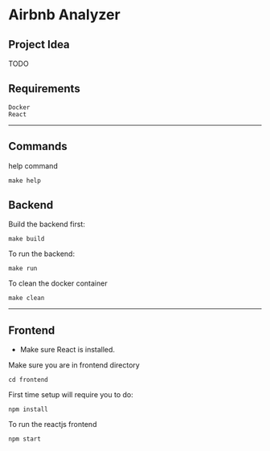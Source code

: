 # Airbnb Analyzer

## Project Idea

TODO

## Requirements
```
Docker
React
```

----

## Commands
help command
```
make help
```

## Backend
Build the backend first:
```
make build
```

To run the backend:
```
make run
```

To clean the docker container
```
make clean
```

---

## Frontend
- Make sure React is installed.

Make sure you are in frontend directory
```
cd frontend
```
First time setup will require you to do:
```
npm install
```
To run the reactjs frontend
```
npm start
```